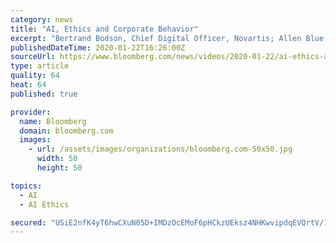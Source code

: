 ```yaml
---
category: news
title: "AI, Ethics and Corporate Behavior"
excerpt: "Bertrand Bodson, Chief Digital Officer, Novartis; Allen Blue, Vice President of Product Management and cofounder, LinkedIn; Gillian Tans, Chairwoman, Booking.com and Mark Foster, Senior Vice President,"
publishedDateTime: 2020-01-22T16:26:00Z
sourceUrl: https://www.bloomberg.com/news/videos/2020-01-22/ai-ethics-and-corporate-behavior-video
type: article
quality: 64
heat: 64
published: true

provider:
  name: Bloomberg
  domain: bloomberg.com
  images:
    - url: /assets/images/organizations/bloomberg.com-50x50.jpg
      width: 50
      height: 50

topics:
  - AI
  - AI Ethics

secured: "USiE2nfK4yT6hwCXuN05D+IMDzOcEMoF6pHCkzUEksz4NHKwvipdqEVQrtV/1hhXifSE0f2C78GMOkuFbh5CWfywA/v/h7k0nCUZhiICKMxFajUh7NwIBR7Hxt44wqS6Z28BKdRdHRRTlurRa1/V/8Qnxokhi5WZ9/2xIplF2pVVEesIdX44IpZWviJz+eoNMEtXyQv5zgXbhIUxwElOMrhimHHpfRls7mQsArKfgh5n0V7mqCIhMo6m8OmgTqT9VShIdT0C9231LfHdQFnfANpPuyP6FWPZpDRYxZ78Wdr4BUNDnz0S3KiGfiqSi9lE4+MZ3/XUi5jKJTTwAJTsvqNuPwAHtdNrtShJXOhd6GQaNNH81r8JcIwkd809RT9GFCdabXmurKxqkQotI4Bk9FQ/TdSeQZQe1YWLVtE9cKd3u9KTfkF1UD5WTwYeK8dC5gPtHMbYQTZCi9r6xaPIZrLHR7EFfEOMxjJVWo2LuUM=;iTg0pekPqe7gHBMr/4YxQA=="
---
```


